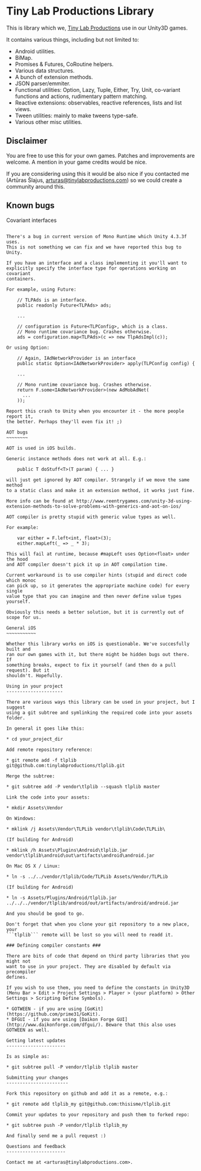 Tiny Lab Productions Library
============================

This is library which we, [Tiny Lab Productions](www.tinylabproductions.com) use
in our Unity3D games. 

It contains various things, including but not limited to:

* Android utilities.
* BiMap.
* Promises & Futures, CoRoutine helpers.
* Various data structures.
* A bunch of extension methods.
* JSON parser/emmiter.
* Functional utilities: Option, Lazy, Tuple, Either, Try, Unit, co-variant functions and actions, rudimentary pattern matching.
* Reactive extensions: observables, reactive references, lists and list views.
* Tween utilities: mainly to make tweens type-safe.
* Various other misc utilities.

Disclaimer
----------

You are free to use this for your own games. Patches and improvements are welcome. A mention in your game credits would be nice.

If you are considering using this it would be also nice if you contacted me (Artūras Šlajus, arturas@tinylabproductions.com) so we could create a community around this.

Known bugs
----------

Covariant interfaces
~~~~~~~~~~~~~~~~~~~~

There's a bug in current version of Mono Runtime which Unity 4.3.3f uses. 
This is not something we can fix and we have reported this bug to Unity.

If you have an interface and a class implementing it you'll want to 
explicitly specify the interface type for operations working on covariant
containers.

For example, using Future:

    // TLPAds is an interface.
    public readonly Future<TLPAds> ads;

    ...
    
    // configuration is Future<TLPConfig>, which is a class.
    // Mono runtime covariance bug. Crashes otherwise.
    ads = configuration.map<TLPAds>(c => new TlpAdsImpl(c));

Or using Option:

    // Again, IAdNetworkProvider is an interface
    public static Option<IAdNetworkProvider> apply(TLPConfig config) {

    ...

    // Mono runtime covariance bug. Crashes otherwise.
    return F.some<IAdNetworkProvider>(new AdMobAdNet(
      ...
    ));

Report this crash to Unity when you encounter it - the more people report it,
the better. Perhaps they'll even fix it! ;)

AOT bugs
~~~~~~~~

AOT is used in iOS builds.

Generic instance methods does not work at all. E.g.:

    public T doStuff<T>(T param) { ... }

will just get ignored by AOT compiler. Strangely if we move the same method
to a static class and make it an extension method, it works just fine.

More info can be found at http://www.reentrygames.com/unity-3d-using-extension-methods-to-solve-problems-with-generics-and-aot-on-ios/

AOT compiler is pretty stupid with generic value types as well.

For example:

    var either = F.left<int, float>(3);
    either.mapLeft(_ => _ * 3);

This will fail at runtime, because #mapLeft uses Option<float> under the hood
and AOT compiler doesn't pick it up in AOT compilation time.

Current workaround is to use compiler hints (stupid and direct code which monoc
can pick up, so it generates the appropriate machine code) for every single
value type that you can imagine and then never define value types yourself.

Obviously this needs a better solution, but it is currently out of scope for us.

General iOS
~~~~~~~~~~~

Whether this library works on iOS is questionable. We've succesfully built and
ran our own games with it, but there might be hidden bugs out there. If 
something breaks, expect to fix it yourself (and then do a pull request). But it
shouldn't. Hopefully.

Using in your project
---------------------

There are various ways this library can be used in your project, but I suggest 
using a git subtree and symlinking the required code into your assets folder.

In general it goes like this:

* cd your_project_dir

Add remote repository reference:

* git remote add -f tlplib git@github.com:tinylabproductions/tlplib.git

Merge the subtree:

* git subtree add -P vendor\tlplib --squash tlplib master

Link the code into your assets:

* mkdir Assets\Vendor

On Windows:

* mklink /j Assets\Vendor\TLPLib vendor\tlplib\Code\TLPLib\

(If building for Android)

* mklink /h Assets\Plugins\Android\tlplib.jar vendor\tlplib\android\out\artifacts\android\android.jar

On Mac OS X / Linux:

* ln -s ../../vendor/tlplib/Code/TLPLib Assets/Vendor/TLPLib

(If building for Android)

* ln -s Assets/Plugins/Android/tlplib.jar ../../../vendor/tlplib/android/out/artifacts/android/android.jar

And you should be good to go.

Don't forget that when you clone your git repository to a new place, your 
```tlplib``` remote will be lost so you will need to readd it.

### Defining compiler constants ###

There are bits of code that depend on third party libraries that you might not
want to use in your project. They are disabled by default via precompiler 
defines.

If you wish to use them, you need to define the constants in Unity3D (Menu Bar > Edit > Project Settings > Player > (your platform) > Other Settings > Scripting Define Symbols).

* GOTWEEN - if you are using [GoKit](https://github.com/prime31/GoKit).
* DFGUI - if you are using [Daikon Forge GUI](http://www.daikonforge.com/dfgui/). Beware that this also uses GOTWEEN as well.

Getting latest updates
----------------------

Is as simple as:

* git subtree pull -P vendor/tlplib tlplib master

Submitting your changes
-----------------------

Fork this repository on github and add it as a remote, e.g.:

* git remote add tlplib_my git@github.com:thisisme/tlplib.git

Commit your updates to your repository and push them to forked repo:

* git subtree push -P vendor/tlplib tlplib_my

And finally send me a pull request :)

Questions and feedback
----------------------

Contact me at <arturas@tinylabproductions.com>.

